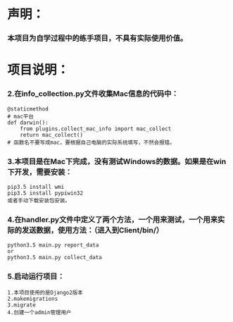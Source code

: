 # 声明：
### 本项目为自学过程中的练手项目，不具有实际使用价值。
# 项目说明：
### 2.在info_collection.py文件收集Mac信息的代码中：
    @staticmethod
    # mac平台
    def darwin():
        from plugins.collect_mac_info import mac_collect
        return mac_collect()
    # 函数名不要写成mac，要根据自己电脑的实际系统填写，不然会报错。
### 3.本项目是在Mac下完成，没有测试Windows的数据。如果是在win下开发，需要安装：
    pip3.5 install wmi
    pip3.5 install pypiwin32
    或者手动下载安装包安装。
    
### 4.在handler.py文件中定义了两个方法，一个用来测试，一个用来实际的发送数据，使用方法：（进入到Client/bin/）
    python3.5 main.py report_data
    or
    python3.5 main.py collect_data

### 5.启动运行项目：
    1.本项目使用的是Django2版本
    2.makemigrations
    3.migrate
    4.创建一个admin管理用户
